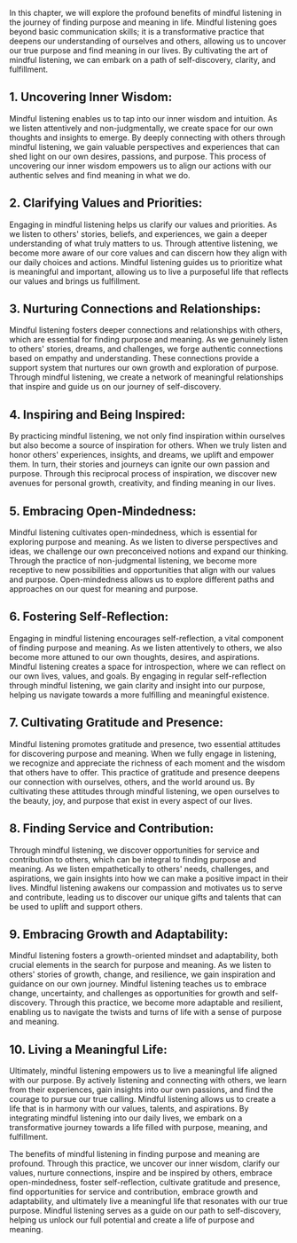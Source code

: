 
In this chapter, we will explore the profound benefits of mindful listening in the journey of finding purpose and meaning in life. Mindful listening goes beyond basic communication skills; it is a transformative practice that deepens our understanding of ourselves and others, allowing us to uncover our true purpose and find meaning in our lives. By cultivating the art of mindful listening, we can embark on a path of self-discovery, clarity, and fulfillment.

## 1\. Uncovering Inner Wisdom:

Mindful listening enables us to tap into our inner wisdom and intuition. As we listen attentively and non-judgmentally, we create space for our own thoughts and insights to emerge. By deeply connecting with others through mindful listening, we gain valuable perspectives and experiences that can shed light on our own desires, passions, and purpose. This process of uncovering our inner wisdom empowers us to align our actions with our authentic selves and find meaning in what we do.

## 2\. Clarifying Values and Priorities:

Engaging in mindful listening helps us clarify our values and priorities. As we listen to others' stories, beliefs, and experiences, we gain a deeper understanding of what truly matters to us. Through attentive listening, we become more aware of our core values and can discern how they align with our daily choices and actions. Mindful listening guides us to prioritize what is meaningful and important, allowing us to live a purposeful life that reflects our values and brings us fulfillment.

## 3\. Nurturing Connections and Relationships:

Mindful listening fosters deeper connections and relationships with others, which are essential for finding purpose and meaning. As we genuinely listen to others' stories, dreams, and challenges, we forge authentic connections based on empathy and understanding. These connections provide a support system that nurtures our own growth and exploration of purpose. Through mindful listening, we create a network of meaningful relationships that inspire and guide us on our journey of self-discovery.

## 4\. Inspiring and Being Inspired:

By practicing mindful listening, we not only find inspiration within ourselves but also become a source of inspiration for others. When we truly listen and honor others' experiences, insights, and dreams, we uplift and empower them. In turn, their stories and journeys can ignite our own passion and purpose. Through this reciprocal process of inspiration, we discover new avenues for personal growth, creativity, and finding meaning in our lives.

## 5\. Embracing Open-Mindedness:

Mindful listening cultivates open-mindedness, which is essential for exploring purpose and meaning. As we listen to diverse perspectives and ideas, we challenge our own preconceived notions and expand our thinking. Through the practice of non-judgmental listening, we become more receptive to new possibilities and opportunities that align with our values and purpose. Open-mindedness allows us to explore different paths and approaches on our quest for meaning and purpose.

## 6\. Fostering Self-Reflection:

Engaging in mindful listening encourages self-reflection, a vital component of finding purpose and meaning. As we listen attentively to others, we also become more attuned to our own thoughts, desires, and aspirations. Mindful listening creates a space for introspection, where we can reflect on our own lives, values, and goals. By engaging in regular self-reflection through mindful listening, we gain clarity and insight into our purpose, helping us navigate towards a more fulfilling and meaningful existence.

## 7\. Cultivating Gratitude and Presence:

Mindful listening promotes gratitude and presence, two essential attitudes for discovering purpose and meaning. When we fully engage in listening, we recognize and appreciate the richness of each moment and the wisdom that others have to offer. This practice of gratitude and presence deepens our connection with ourselves, others, and the world around us. By cultivating these attitudes through mindful listening, we open ourselves to the beauty, joy, and purpose that exist in every aspect of our lives.

## 8\. Finding Service and Contribution:

Through mindful listening, we discover opportunities for service and contribution to others, which can be integral to finding purpose and meaning. As we listen empathetically to others' needs, challenges, and aspirations, we gain insights into how we can make a positive impact in their lives. Mindful listening awakens our compassion and motivates us to serve and contribute, leading us to discover our unique gifts and talents that can be used to uplift and support others.

## 9\. Embracing Growth and Adaptability:

Mindful listening fosters a growth-oriented mindset and adaptability, both crucial elements in the search for purpose and meaning. As we listen to others' stories of growth, change, and resilience, we gain inspiration and guidance on our own journey. Mindful listening teaches us to embrace change, uncertainty, and challenges as opportunities for growth and self-discovery. Through this practice, we become more adaptable and resilient, enabling us to navigate the twists and turns of life with a sense of purpose and meaning.

## 10\. Living a Meaningful Life:

Ultimately, mindful listening empowers us to live a meaningful life aligned with our purpose. By actively listening and connecting with others, we learn from their experiences, gain insights into our own passions, and find the courage to pursue our true calling. Mindful listening allows us to create a life that is in harmony with our values, talents, and aspirations. By integrating mindful listening into our daily lives, we embark on a transformative journey towards a life filled with purpose, meaning, and fulfillment.

The benefits of mindful listening in finding purpose and meaning are profound. Through this practice, we uncover our inner wisdom, clarify our values, nurture connections, inspire and be inspired by others, embrace open-mindedness, foster self-reflection, cultivate gratitude and presence, find opportunities for service and contribution, embrace growth and adaptability, and ultimately live a meaningful life that resonates with our true purpose. Mindful listening serves as a guide on our path to self-discovery, helping us unlock our full potential and create a life of purpose and meaning.
